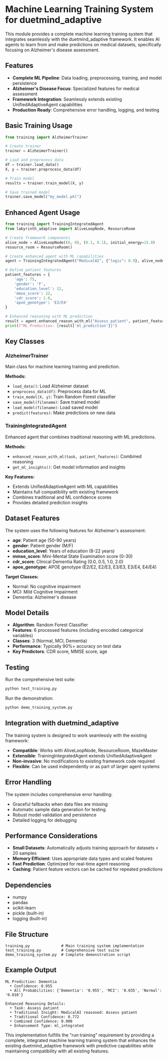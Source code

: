 # Machine Learning Training System for duetmind_adaptive

This module provides a complete machine learning training system that integrates seamlessly with the duetmind_adaptive framework. It enables AI agents to learn from and make predictions on medical datasets, specifically focusing on Alzheimer's disease assessment.

## Features

- **Complete ML Pipeline**: Data loading, preprocessing, training, and model persistence
- **Alzheimer's Disease Focus**: Specialized features for medical assessment
- **Framework Integration**: Seamlessly extends existing UnifiedAdaptiveAgent capabilities
- **Production Ready**: Comprehensive error handling, logging, and testing

## Basic Training Usage

```python
from training import AlzheimerTrainer

# Create trainer
trainer = AlzheimerTrainer()

# Load and preprocess data
df = trainer.load_data()
X, y = trainer.preprocess_data(df)

# Train model
results = trainer.train_model(X, y)

# Save trained model
trainer.save_model("my_model.pkl")
```

## Enhanced Agent Usage

```python
from training import TrainingIntegratedAgent
from labyrinth_adaptive import AliveLoopNode, ResourceRoom

# Create framework components
alive_node = AliveLoopNode((0, 0), (0.1, 0.1), initial_energy=15.0)
resource_room = ResourceRoom()

# Create enhanced agent with ML capabilities
agent = TrainingIntegratedAgent("MedicalAI", {"logic": 0.9}, alive_node, resource_room, trainer)

# Define patient features
patient_features = {
    'age': 75,
    'gender': 'F',
    'education_level': 12,
    'mmse_score': 22,
    'cdr_score': 1.0,
    'apoe_genotype': 'E3/E4'
}

# Enhanced reasoning with ML prediction
result = agent.enhanced_reason_with_ml("Assess patient", patient_features)
print(f"ML Prediction: {result['ml_prediction']}")
```

## Key Classes

### AlzheimerTrainer

Main class for machine learning training and prediction.

**Methods:**
- `load_data()`: Load Alzheimer dataset
- `preprocess_data(df)`: Preprocess data for ML
- `train_model(X, y)`: Train Random Forest classifier
- `save_model(filename)`: Save trained model
- `load_model(filename)`: Load saved model
- `predict(features)`: Make predictions on new data

### TrainingIntegratedAgent

Enhanced agent that combines traditional reasoning with ML predictions.

**Methods:**
- `enhanced_reason_with_ml(task, patient_features)`: Combined reasoning
- `get_ml_insights()`: Get model information and insights

**Key Features:**
- Extends UnifiedAdaptiveAgent with ML capabilities
- Maintains full compatibility with existing framework
- Combines traditional and ML confidence scores
- Provides detailed prediction insights

## Dataset Features

The system uses the following features for Alzheimer's assessment:

- **age**: Patient age (50-90 years)
- **gender**: Patient gender (M/F)
- **education_level**: Years of education (8-22 years)
- **mmse_score**: Mini-Mental State Examination score (0-30)
- **cdr_score**: Clinical Dementia Rating (0.0, 0.5, 1.0, 2.0)
- **apoe_genotype**: APOE genotype (E2/E2, E2/E3, E3/E3, E3/E4, E4/E4)

**Target Classes:**
- Normal: No cognitive impairment
- MCI: Mild Cognitive Impairment
- Dementia: Alzheimer's disease

## Model Details

- **Algorithm**: Random Forest Classifier
- **Features**: 6 processed features (including encoded categorical variables)
- **Classes**: 3 (Normal, MCI, Dementia)
- **Performance**: Typically 90%+ accuracy on test data
- **Key Predictors**: CDR score, MMSE score, age

## Testing

Run the comprehensive test suite:

```bash
python test_training.py
```

Run the demonstration:

```bash
python demo_training_system.py
```

## Integration with duetmind_adaptive

The training system is designed to work seamlessly with the existing framework:

- **Compatible**: Works with AliveLoopNode, ResourceRoom, MazeMaster
- **Extensible**: TrainingIntegratedAgent extends UnifiedAdaptiveAgent
- **Non-invasive**: No modifications to existing framework code required
- **Flexible**: Can be used independently or as part of larger agent systems

## Error Handling

The system includes comprehensive error handling:

- Graceful fallbacks when data files are missing
- Automatic sample data generation for testing
- Robust model validation and persistence
- Detailed logging for debugging

## Performance Considerations

- **Small Datasets**: Automatically adjusts training approach for datasets < 20 samples
- **Memory Efficient**: Uses appropriate data types and scaled features
- **Fast Prediction**: Optimized for real-time agent reasoning
- **Caching**: Patient feature vectors can be cached for repeated predictions

## Dependencies

- numpy
- pandas
- scikit-learn
- pickle (built-in)
- logging (built-in)

## File Structure

```
training.py              # Main training system implementation
test_training.py         # Comprehensive test suite
demo_training_system.py  # Complete demonstration script
```

## Example Output

```
ML Prediction: Dementia
  • Confidence: 0.955
  • All Probabilities: {'Dementia': '0.955', 'MCI': '0.035', 'Normal': '0.010'}

Enhanced Reasoning Details:
  • Task: Assess patient
  • Traditional Insight: MedicalAI reasoned: Assess patient
  • Traditional Confidence: 0.772
  • Combined Confidence: 0.900
  • Enhancement Type: ml_integrated
```

This implementation fulfills the "run training" requirement by providing a complete, integrated machine learning training system that enhances the existing duetmind_adaptive framework with predictive capabilities while maintaining compatibility with all existing features.